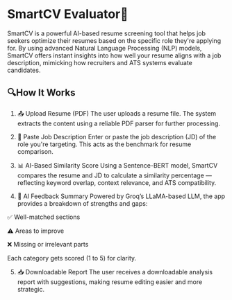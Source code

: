 # SmartCV Evaluator📝
SmartCV is a powerful AI-based resume screening tool that helps job seekers optimize their resumes based on the specific role they're applying for. By using advanced Natural Language Processing (NLP) models, SmartCV offers instant insights into how well your resume aligns with a job description, mimicking how recruiters and ATS systems evaluate candidates.


## 🔍How It Works
1. 📤 Upload Resume (PDF)
The user uploads a resume file. The system extracts the content using a reliable PDF parser for further processing.

2. 📝 Paste Job Description
Enter or paste the job description (JD) of the role you're targeting. This acts as the benchmark for resume comparison.

3. 📊 AI-Based Similarity Score
Using a Sentence-BERT model, SmartCV compares the resume and JD to calculate a similarity percentage — reflecting keyword overlap, context relevance, and ATS compatibility.

4. 🧾 AI Feedback Summary
Powered by Groq’s LLaMA-based LLM, the app provides a breakdown of strengths and gaps:

✅ Well-matched sections

⚠️ Areas to improve

❌ Missing or irrelevant parts

Each category gets scored (1 to 5) for clarity.

5. 📥 Downloadable Report
The user receives a downloadable analysis report with suggestions, making resume editing easier and more strategic.


